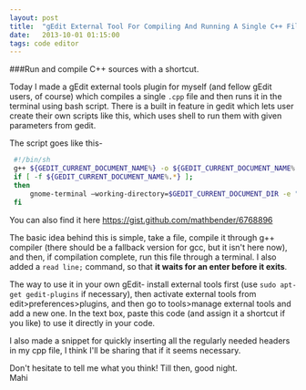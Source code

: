 ```yaml
---
layout: post
title:  "gEdit External Tool For Compiling And Running A Single C++ File"
date:   2013-10-01 01:15:00
tags: code editor
---
```


###Run and compile C++ sources with a shortcut.

Today I made a gEdit external tools plugin for myself (and fellow gEdit users, of course) which compiles a single `.cpp` file and then runs it in the terminal using bash script. There is a built in feature in gedit which lets user create their own scripts like this, which uses shell to run them with given parameters from gedit.

<!--more-->

The script goes like this-

```bash
 #!/bin/sh
 g++ ${GEDIT_CURRENT_DOCUMENT_NAME%} -o ${GEDIT_CURRENT_DOCUMENT_NAME%.*}
 if [ -f ${GEDIT_CURRENT_DOCUMENT_NAME%.*} ];
 then
     gnome-terminal –working-directory=$GEDIT_CURRENT_DOCUMENT_DIR -e "bash -c \"./${GEDIT_CURRENT_DOCUMENT_NAME%.*}; read line;\"" &
 fi
```

You can also find it here <https://gist.github.com/mathbender/6768896>

The basic idea behind this is simple, take a file, compile it through g++ compiler (there should be a fallback version for gcc, but it isn't here now), and then, if compilation complete, run this file through a terminal. I also added a `read line;` command, so that **it waits for an enter before it exits**.

The way to use it in your own gEdit- install external tools first (use `sudo apt-get gedit-plugins` if necessary), then activate external tools from edit>preferences>plugins, and then go to tools>manage external tools and add a new one. In the text box, paste this code (and assign it a shortcut if you like) to use it directly in your code.

I also made a snippet for quickly inserting all the regularly needed headers in my cpp file, I think I'll be sharing that if it seems necessary.

Don't hesitate to tell me what you think! Till then, good night.<br/>Mahi